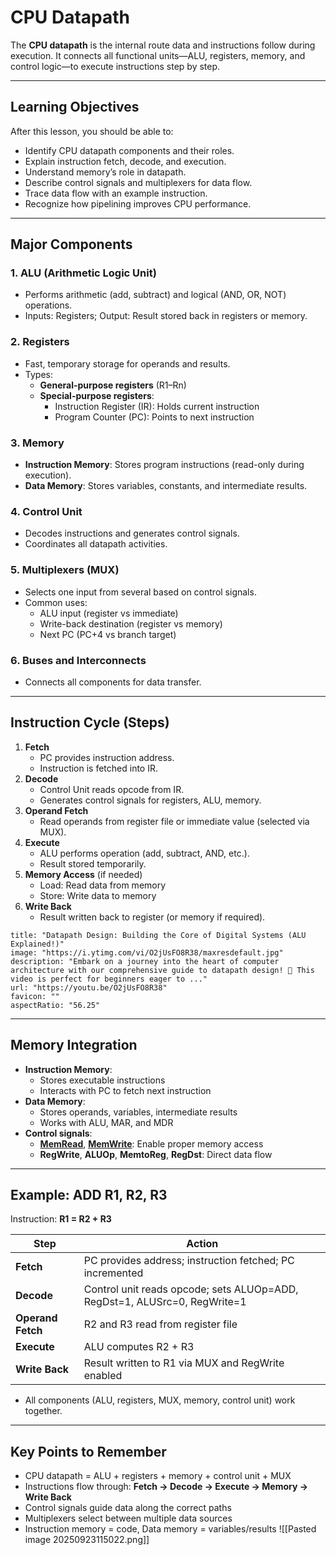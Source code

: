 # **CPU Datapath**

The **CPU datapath** is the internal route data and instructions follow during execution. It connects all functional units—ALU, registers, memory, and control logic—to execute instructions step by step.

---

## **Learning Objectives**

After this lesson, you should be able to:

- Identify CPU datapath components and their roles.
- Explain instruction fetch, decode, and execution.
- Understand memory’s role in datapath.
- Describe control signals and multiplexers for data flow.
- Trace data flow with an example instruction.
- Recognize how pipelining improves CPU performance.

---

## **Major Components**

### 1. **ALU (Arithmetic Logic Unit)**

- Performs arithmetic (add, subtract) and logical (AND, OR, NOT) operations.
- Inputs: Registers; Output: Result stored back in registers or memory.

### 2. **Registers**

- Fast, temporary storage for operands and results.
- Types:
    - **General-purpose registers** (R1–Rn)
    - **Special-purpose registers**:
        - Instruction Register (IR): Holds current instruction
        - Program Counter (PC): Points to next instruction

### 3. **Memory**

- **Instruction Memory**: Stores program instructions (read-only during execution).
- **Data Memory**: Stores variables, constants, and intermediate results.

### 4. **Control Unit**

- Decodes instructions and generates control signals.
- Coordinates all datapath activities.

### 5. **Multiplexers (MUX)**

- Selects one input from several based on control signals.
- Common uses:
    - ALU input (register vs immediate)
    - Write-back destination (register vs memory)
    - Next PC (PC+4 vs branch target)

### 6. **Buses and Interconnects**

- Connects all components for data transfer.

---

## **Instruction Cycle (Steps)**

1. **Fetch**
    - PC provides instruction address.
    - Instruction is fetched into IR.
2. **Decode**
    - Control Unit reads opcode from IR.
    - Generates control signals for registers, ALU, memory.
3. **Operand Fetch**
    - Read operands from register file or immediate value (selected via MUX).
4. **Execute**
    - ALU performs operation (add, subtract, AND, etc.).
    - Result stored temporarily.
5. **Memory Access** (if needed)
    - Load: Read data from memory
    - Store: Write data to memory
6. **Write Back**
    - Result written back to register (or memory if required).

```embed
title: "Datapath Design: Building the Core of Digital Systems (ALU Explained!)"
image: "https://i.ytimg.com/vi/O2jUsFO8R38/maxresdefault.jpg"
description: "Embark on a journey into the heart of computer architecture with our comprehensive guide to datapath design! 🚀 This video is perfect for beginners eager to ..."
url: "https://youtu.be/O2jUsFO8R38"
favicon: ""
aspectRatio: "56.25"
```

---

## **Memory Integration**

- **Instruction Memory**:
    - Stores executable instructions
    - Interacts with PC to fetch next instruction
- **Data Memory**:
    - Stores operands, variables, intermediate results
    - Works with ALU, MAR, and MDR
- **Control signals**:
    - [**MemRead**](), [**MemWrite**](): Enable proper memory access
    - **RegWrite**, **ALUOp**, **MemtoReg**, **RegDst**: Direct data flow

---

## **Example: ADD R1, R2, R3**

Instruction: **R1 = R2 + R3**

|Step|Action|
|---|---|
|**Fetch**|PC provides address; instruction fetched; PC incremented|
|**Decode**|Control unit reads opcode; sets ALUOp=ADD, RegDst=1, ALUSrc=0, RegWrite=1|
|**Operand Fetch**|R2 and R3 read from register file|
|**Execute**|ALU computes R2 + R3|
|**Write Back**|Result written to R1 via MUX and RegWrite enabled|

- All components (ALU, registers, MUX, memory, control unit) work together.

---

## **Key Points to Remember**

- CPU datapath = ALU + registers + memory + control unit + MUX
- Instructions flow through: **Fetch → Decode → Execute → Memory → Write Back**
- Control signals guide data along the correct paths
- Multiplexers select between multiple data sources
- Instruction memory = code, Data memory = variables/results
![[Pasted image 20250923115022.png]]